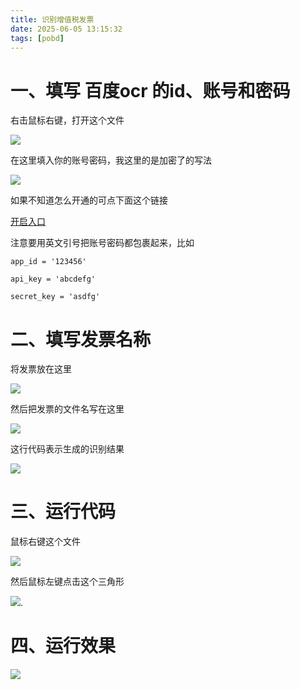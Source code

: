 ```yaml
---
title: 识别增值税发票
date: 2025-06-05 13:15:32
tags: [pobd]
---
```


#  一、填写 百度ocr 的id、账号和密码

右击鼠标右键，打开这个文件

![](https://raw.gitcode.com/yaaakaaang/pic/raw/main/1749105627298.jpg)

在这里填入你的账号密码，我这里的是加密了的写法

![](https://raw.gitcode.com/yaaakaaang/pic/raw/main/1749105916162.jpg)

如果不知道怎么开通的可点下面这个链接

[开启入口](https://blog.csdn.net/2301_81016982/article/details/147276083?spm=1001.2014.3001.5502)

注意要用英文引号把账号密码都包裹起来，比如

`app_id = '123456' `

`api_key = 'abcdefg'`

`secret_key = 'asdfg'`

#  二、填写发票名称

将发票放在这里

![](https://raw.gitcode.com/yaaakaaang/pic/raw/main/1749106356217.jpg)

然后把发票的文件名写在这里

![](https://raw.gitcode.com/yaaakaaang/pic/raw/main/1749106475137.jpg)

这行代码表示生成的识别结果

![](https://raw.gitcode.com/yaaakaaang/pic/raw/main/1749106534715.jpg)

#  三、运行代码

鼠标右键这个文件

![](https://raw.gitcode.com/yaaakaaang/pic/raw/main/1749106604775.jpg)

然后鼠标左键点击这个三角形

![](https://raw.gitcode.com/yaaakaaang/pic/raw/main/1749106644161.jpg).

#  四、运行效果

![](https://raw.gitcode.com/yaaakaaang/pic/raw/main/1749106715016.jpg)


